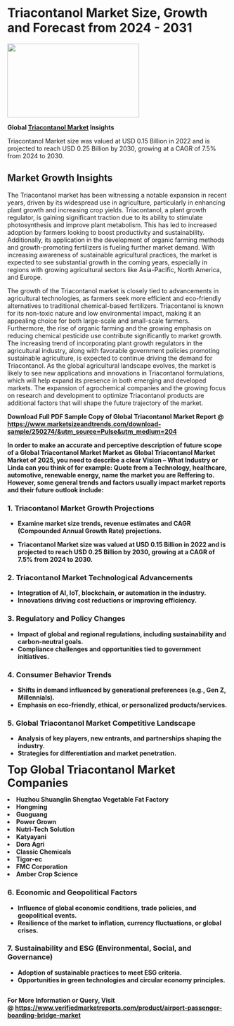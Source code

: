 <H1>Triacontanol Market Size, Growth and Forecast from 2024 - 2031</H1><img class="aligncenter size-medium wp-image-584254" src="https://thirdeyenews.in/wp-content/uploads/2024/09/Global-Market-Research-300x168.jpeg" alt="" width="300" height="168" /><p><strong>Global&nbsp;<a href="https://www.marketsizeandtrends.com/download-sample/250274/&amp;utm_source=Pulse&amp;utm_medium=204">Triacontanol Market</a> Insights</strong></p><p>Triacontanol Market size was valued at USD 0.15 Billion in 2022 and is projected to reach USD 0.25 Billion by 2030, growing at a CAGR of 7.5% from 2024 to 2030.</p><p><h2>Market Growth Insights</h2> <p>The Triacontanol market has been witnessing a notable expansion in recent years, driven by its widespread use in agriculture, particularly in enhancing plant growth and increasing crop yields. Triacontanol, a plant growth regulator, is gaining significant traction due to its ability to stimulate photosynthesis and improve plant metabolism. This has led to increased adoption by farmers looking to boost productivity and sustainability. Additionally, its application in the development of organic farming methods and growth-promoting fertilizers is fueling further market demand. With increasing awareness of sustainable agricultural practices, the market is expected to see substantial growth in the coming years, especially in regions with growing agricultural sectors like Asia-Pacific, North America, and Europe.</p> <p><strong></strong></p> <p>The growth of the Triacontanol market is closely tied to advancements in agricultural technologies, as farmers seek more efficient and eco-friendly alternatives to traditional chemical-based fertilizers. Triacontanol is known for its non-toxic nature and low environmental impact, making it an appealing choice for both large-scale and small-scale farmers. Furthermore, the rise of organic farming and the growing emphasis on reducing chemical pesticide use contribute significantly to market growth. The increasing trend of incorporating plant growth regulators in the agricultural industry, along with favorable government policies promoting sustainable agriculture, is expected to continue driving the demand for Triacontanol. As the global agricultural landscape evolves, the market is likely to see new applications and innovations in Triacontanol formulations, which will help expand its presence in both emerging and developed markets. The expansion of agrochemical companies and the growing focus on research and development to optimize Triacontanol products are additional factors that will shape the future trajectory of the market.</p> <p><strong></p><p><span class=""><strong>Download Full PDF Sample Copy of Global Triacontanol Market Report</strong> @ <a href="https://www.marketsizeandtrends.com/download-sample/250274/&amp;utm_source=Pulse&amp;utm_medium=204" target="_blank">https://www.marketsizeandtrends.com/download-sample/250274/&amp;utm_source=Pulse&amp;utm_medium=204</a></span></p><p>In order to make an accurate and perceptive description of future scope of a Global&nbsp;Triacontanol Market Market as Global&nbsp;Triacontanol Market Market of 2025, you need to describe a clear Vision &ndash; What Industry or Linda can you think of for example: Quote from a Technology, healthcare, automotive, renewable energy, name the market you are Reffering to. However, some general trends and factors usually impact market reports and their future outlook include:</p><h3>1.&nbsp;<strong>Triacontanol Market Growth Projections</strong></h3><ul><li>Examine market size trends, revenue estimates and CAGR (Compounded Annual Growth Rate) projections.</li><li><p>Triacontanol Market size was valued at USD 0.15 Billion in 2022 and is projected to reach USD 0.25 Billion by 2030, growing at a CAGR of 7.5% from 2024 to 2030.</p></li></ul><h3>2.&nbsp;<strong>Triacontanol Market Technological Advancements</strong></h3><ul><li>Integration of AI, IoT, blockchain, or automation in the industry.</li><li>Innovations driving cost reductions or improving efficiency.</li></ul><h3>3.&nbsp;<strong>Regulatory and Policy Changes</strong></h3><ul><li>Impact of global and regional regulations, including sustainability and carbon-neutral goals.</li><li>Compliance challenges and opportunities tied to government initiatives.</li></ul><h3>4.&nbsp;<strong>Consumer Behavior Trends</strong></h3><ul><li>Shifts in demand influenced by generational preferences (e.g., Gen Z, Millennials).</li><li>Emphasis on eco-friendly, ethical, or personalized products/services.</li></ul><h3>5.&nbsp;<strong>Global Triacontanol Market Competitive Landscape</strong></h3><ul><li>Analysis of key players, new entrants, and partnerships shaping the industry.</li><li>Strategies for differentiation and market penetration.</li></ul><p data-pm-slice="1 1 []"><span style="color: inherit; font-family: inherit; font-size: 25px;">Top Global Triacontanol Market Companies</span></p><div class="" data-test-id=""><p><li>Huzhou Shuanglin Shengtao Vegetable Fat Factory</li><li> Hongming</li><li> Guoguang</li><li> Power Grown</li><li> Nutri-Tech Solution</li><li> Katyayani</li><li> Dora Agri</li><li> Classic Chemicals</li><li> Tigor-ec</li><li> FMC Corporation</li><li> Amber Crop Science</li></p></div><h3>6.&nbsp;<strong>Economic and Geopolitical Factors</strong></h3><ul><li>Influence of global economic conditions, trade policies, and geopolitical events.</li><li>Resilience of the market to inflation, currency fluctuations, or global crises.</li></ul><h3>7.&nbsp;<strong>Sustainability and ESG (Environmental, Social, and Governance)</strong></h3><ul><li>Adoption of sustainable practices to meet ESG criteria.</li><li>Opportunities in green technologies and circular economy principles.</li></ul><h2><strong style="font-size: 14px;">For More Information or Query, Visit @&nbsp;</strong><a style="background-color: #ffffff; font-size: 14px;" href="https://www.marketsizeandtrends.com/report/triacontanol-market/" target="_blank">https://www.verifiedmarketreports.com/product/airport-passenger-boarding-bridge-market</a></h2>
